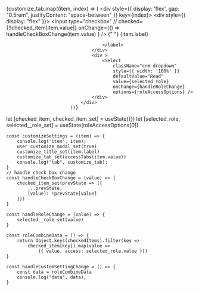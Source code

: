 {customize_tab.map((item, index) => (
                                <div style={{ display: 'flex', gap: "0.5rem", justifyContent: "space-between" }} key={index}>
                                    <div style={{ display: "flex" }}>
                                        <input
                                            type="checkbox"
                                            // checked={!!checked_item[item.value]}
                                            onChange={() => handleCheckBoxChange(item.value)
                                            }
                                        />
                                        <label className="form-label">
                                            {" "}
                                            {item.label}

                                        </label>
                                    </div>
                                    <div >
                                        <Select
                                            className="crm-dropdown"
                                            style={{ width: '100%' }}
                                            defaultValue="Read"
                                            value={selected_role}
                                            onChange={handleRoleChange}
                                            options={roleAccessOptions} />
                                    </div>
                                </div>
                            ))}
 let [checked_item, checked_item_set] = useState({})
    let [selected_role, selected__role_set] = useState(roleAccessOptions[0])

    const customizeSettings = (item) => {
        console.log('item', item);
        user_customize_modal_set(true)
        customize_title_set(item.label)
        customize_tab_set(accessTabs(item.value))
        console.log("tab", customize_tab);
    }
    // handle check box change
    const handleCheckBoxChange = (value) => {
        checked_item_set(prevState => ({
            ...prevState,
            [value]: !prevState[value]
        }))
    }

    const handleRoleChange = (value) => {
        selected__role_set(value)
    }

    const roleCombineData = () => {
        return Object.keys(checkedItems).filter(key =>
            checked_item[key]).map(value =>
                ({ value, access: selected_role.value }))
    }

    const handleCustomSettingChange = () => {
        const data = roleCombineData
        console.log("data", data);
    }
